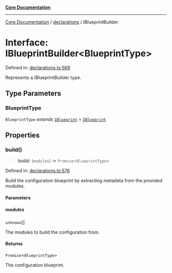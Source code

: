 [**Core Documentation**](../../README.md)

***

[Core Documentation](../../README.md) / [declarations](../README.md) / IBlueprintBuilder

# Interface: IBlueprintBuilder\<BlueprintType\>

Defined in: [declarations.ts:569](https://github.com/stonemjs/core/blob/e2200da501349da1fec304d821c002bb6d055b61/src/declarations.ts#L569)

Represents a IBlueprintBuilder type.

## Type Parameters

### BlueprintType

`BlueprintType` *extends* [`IBlueprint`](../type-aliases/IBlueprint.md) = [`IBlueprint`](../type-aliases/IBlueprint.md)

## Properties

### build()

> **build**: (`modules`) => `Promise`\<`BlueprintType`\>

Defined in: [declarations.ts:576](https://github.com/stonemjs/core/blob/e2200da501349da1fec304d821c002bb6d055b61/src/declarations.ts#L576)

Build the configuration blueprint by extracting metadata from the provided modules.

#### Parameters

##### modules

`unknown`[]

The modules to build the configuration from.

#### Returns

`Promise`\<`BlueprintType`\>

The configuration blueprint.
